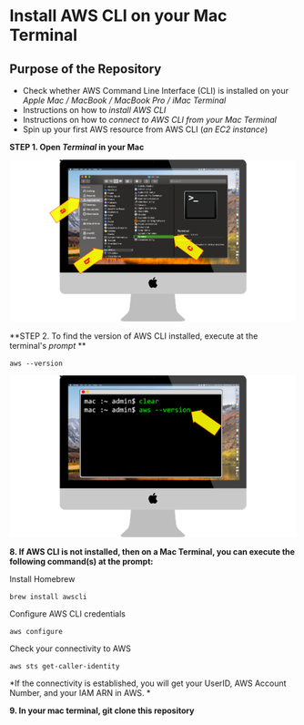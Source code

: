 # Install AWS CLI on your Mac Terminal

## Purpose of the Repository

* Check whether AWS Command Line Interface (CLI) is installed on your *Apple Mac / MacBook / MacBook Pro / iMac Terminal*
* Instructions on how to *install AWS CLI*
* Instructions on how to *connect to AWS CLI from your Mac Terminal*
* Spin up your first AWS resource from AWS CLI (*an EC2 instance*)


**STEP 1. Open *Terminal* in your Mac**


<p align="center">
  <img src="./Slide1.png" alt="Open terminal in your Mac darwin OS" width="1300">
</p>


**STEP 2. To find the version of AWS CLI installed, execute at the terminal's *prompt* **


```
aws --version
```


<p align="center">
  <img src="./Slide2.png" alt="Find version of the AWS CLI installed on your mac" width="1300">
</p>


**8. If AWS CLI is not installed, then on a Mac Terminal, you can execute the following command(s) at the prompt:**

Install Homebrew
```
brew install awscli
```

Configure AWS CLI credentials 
```
aws configure
```

Check your connectivity to AWS
```
aws sts get-caller-identity
```
*If the connectivity is established, you will get your UserID, AWS Account Number, and your IAM ARN in AWS. *

**9. In your mac terminal, git clone this repository**
